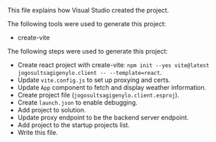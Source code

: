 This file explains how Visual Studio created the project.

The following tools were used to generate this project:
- create-vite

The following steps were used to generate this project:
- Create react project with create-vite: `npm init --yes vite@latest jogosultsagigenylo.client -- --template=react`.
- Update `vite.config.js` to set up proxying and certs.
- Update `App` component to fetch and display weather information.
- Create project file (`jogosultsagigenylo.client.esproj`).
- Create `launch.json` to enable debugging.
- Add project to solution.
- Update proxy endpoint to be the backend server endpoint.
- Add project to the startup projects list.
- Write this file.
